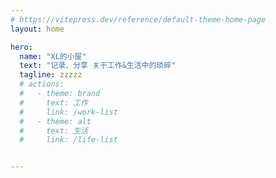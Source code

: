 ```yaml
---
# https://vitepress.dev/reference/default-theme-home-page
layout: home

hero:
  name: "XL的小屋"
  text: "记录、分享 关于工作&生活中的琐碎"
  tagline: zzzzz
  # actions:
  #   - theme: brand
  #     text: 工作
  #     link: /work-list
  #   - theme: alt
  #     text: 生活
  #     link: /life-list


---
```


